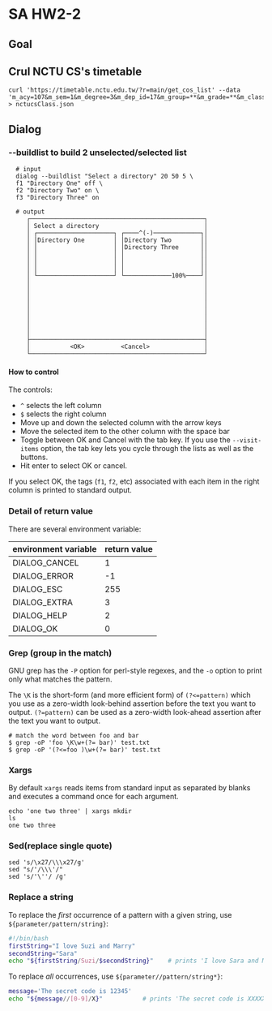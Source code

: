# SA HW2-2

## Goal

## Crul NCTU CS's timetable

```shell
curl 'https://timetable.nctu.edu.tw/?r=main/get_cos_list' --data 'm_acy=107&m_sem=1&m_degree=3&m_dep_id=17&m_group=**&m_grade=**&m_class=**&m_option=**&m_crsname=**&m_teaname=**&m_cos_id=**&m_cos_code=**&m_crstime=**&m_crsoutline=**&m_costype=**' > nctucsClass.json
```



## Dialog

### --buildlist to build 2 unselected/selected list

```shell
  # input
  dialog --buildlist "Select a directory" 20 50 5 \
  f1 "Directory One" off \
  f2 "Directory Two" on \
  f3 "Directory Three" on
  
  # output
     ┌────────────────────────────────────────────────┐
     │ Select a directory                             │
     │ ┌─────────────────────┐ ┌────^(-)─────────────┐│
     │ │Directory One        │ │Directory Two        ││
     │ │                     │ │Directory Three      ││
     │ │                     │ │                     ││
     │ │                     │ │                     ││
     │ │                     │ │                     ││
     │ └─────────────────────┘ └─────────────100%────┘│
     │                                                │
     │                                                │
     │                                                │
     │                                                │
     │                                                │
     │                                                │
     │                                                │
     │                                                │
     ├────────────────────────────────────────────────┤
     │           <OK>          <Cancel>               │
     └────────────────────────────────────────────────┘
```

#### How to control

The controls:

- `^` selects the left column
- `$` selects the right column
- Move up and down the selected column with the arrow keys
- Move the selected item to the other column with the space bar
- Toggle between OK and Cancel with the tab key. If you use the `--visit-items` option, the tab key lets you cycle through the lists as well as the buttons.
- Hit enter to select OK or cancel.

If you select OK, the tags (`f1`, `f2`, etc) associated with each item in the right column is printed to standard output.

### Detail of return value

There are several environment variable: 

| environment variable | return value |
| -------------------- | ------------ |
| DIALOG_CANCEL        | 1            |
| DIALOG_ERROR         | -1           |
| DIALOG_ESC           | 255          |
| DIALOG_EXTRA         | 3            |
| DIALOG_HELP          | 2            |
| DIALOG_OK            | 0            |

### Grep (group in the match)

GNU grep has the `-P` option for perl-style regexes, and the `-o` option to print only what matches the pattern. 

The `\K` is the short-form (and more efficient form) of `(?<=pattern)` which you use as a zero-width look-behind assertion before the text you want to output. `(?=pattern)` can be used as a zero-width look-ahead assertion after the text you want to output.

```shell
# match the word between foo and bar
$ grep -oP 'foo \K\w+(?= bar)' test.txt
$ grep -oP '(?<=foo )\w+(?= bar)' test.txt
```

### Xargs

By default `xargs` reads items from standard input as separated by blanks and executes a command once for each argument.

```shell
echo 'one two three' | xargs mkdir
ls
one two three
```

### Sed(replace single quote)

```shell
sed 's/\x27/\\\x27/g'
sed "s/'/\\\'/"
sed 's/'\''/ /g'
```

### Replace a string

To replace the *first* occurrence of a pattern with a given string, use `${parameter/pattern/string}`:

```sh
#!/bin/bash
firstString="I love Suzi and Marry"
secondString="Sara"
echo "${firstString/Suzi/$secondString}"    # prints 'I love Sara and Marry'
```

To replace *all* occurrences, use `${parameter//pattern/string*}`:

```sh
message='The secret code is 12345'
echo "${message//[0-9]/X}"           # prints 'The secret code is XXXXX'
```





